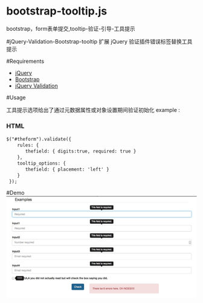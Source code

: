 # bootstrap-tooltip.js
bootstrap，form表单提交,tooltip-验证-引导-工具提示

#jQuery-Validation-Bootstrap-tooltip
扩展 jQuery 验证插件错误标签替换工具提示

#Requirements

- [jQuery](http://jquery.com/)
- [Bootstrap](http://v3.bootcss.com/)
- [jQuery Validation](http://jqueryvalidation.org/)


#Usage

工具提示选项给出了通过元数据属性或对象设置期间验证初始化
example :
### HTML

    $("#theform").validate({
        rules: {
           thefield: { digits:true, required: true }
        },
        tooltip_options: {
           thefield: { placement: 'left' }
        }
     });

#Demo
![Demo](demopictures.png)
